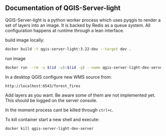 Documentation of QGIS-Server-light
-----------------------------------


QGIS-Server-light is a python worker process which uses pyqgis
to render a set of layers into an image. It is backed by Redis
as a queue system.
All configuration happens at runtime through a lean interface.



build image locally:

```bash
docker build -t qgis-server-light:3.22-dev --target dev .
```

run image

```bash
docker run --rm -u $(id -u):$(id -g) --name qgis-server-light-dev-server -v $(pwd):/app -v ~/Downloads/project_store/:/io/themes -p 6543:6543 -e OGIS_SERVER_LIGHT_THEMES_DIR="/io/themes" qgis-server-light:3.22-dev
```

In a desktop QGIS configure new WMS source from:

```link
http://localhost:6543/forest_fires
```

Add layers as you want. Be aware some of them are not implemented yet. This should be logged on the server console.

In the moment process cant be killed through `ctrl+c`.

To kill container start a new shell and execute:

```bash
docker kill qgis-server-light-dev-server
```